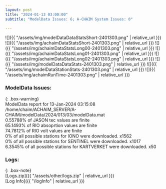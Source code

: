 ```yaml
---
layout: post
title: "2024-01-13 03:00:00"
subtitle: "ModelData Issues: 6; A-CHAIM System Issues: 0"

---
```


![]({{ "/assets/img/modelDataDataStatsShort-2401303.png" | relative_url }})
![]({{ "/assets/img/achaimDataStatsShort-2401303.png" | relative_url }})
![]({{ "/assets/img/achaimDataStatsLong00-2401303.png" | relative_url }})
![]({{ "/assets/img/achaimDataStatsLong01-2401303.png" | relative_url }})
![]({{ "/assets/img/achaimDataStatsLong02-2401303.png" | relative_url }})
![]({{ "/assets/img/modelDataDataStats-2401303.png" | relative_url }})
![]({{ "/assets/img/modelDataStationStats-2401303.png" | relative_url }})
![]({{ "/assets/img/achaimRunTime-2401303.png" | relative_url }})


### ModelData Issues:  
  
{: .box-warning}  
 ModelData report for 13-Jan-2024 03:15:08   
 /home/chaim/ACHAIM_SERVER/A-CHAIM/modelData/2024/013/03/modelData.mat   
 0.55788% of JASON tec values are finite   
 65.1493% of RIO absoprtion values are finite   
 74.7812% of RIO volt values are finite   
 0% of all possible stations for IONO were downloaded. x1562   
 0% of all possible stations for SENTINEL were downloaded. x1017   
 6.3545% of all possible stations for KARTVERKET were downloaded. x50   
  


### Logs:  
  
{: .box-note}  
[Logs.zip]({{ "/assets/other/logs.zip" | relative_url }})  
[Log Info]({{ "/logInfo" | relative_url }})  
